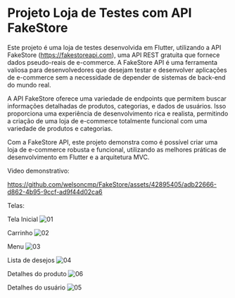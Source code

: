 # Projeto Loja de Testes com API FakeStore

Este projeto é uma loja de testes desenvolvida em Flutter, utilizando a API FakeStore (https://fakestoreapi.com), uma API REST gratuita que fornece dados pseudo-reais de e-commerce. A FakeStore API é uma ferramenta valiosa para desenvolvedores que desejam testar e desenvolver aplicações de e-commerce sem a necessidade de depender de sistemas de back-end do mundo real.

A API FakeStore oferece uma variedade de endpoints que permitem buscar informações detalhadas de produtos, categorias, e dados de usuários. Isso proporciona uma experiência de desenvolvimento rica e realista, permitindo a criação de uma loja de e-commerce totalmente funcional com uma variedade de produtos e categorias.

Com a FakeStore API, este projeto demonstra como é possível criar uma loja de e-commerce robusta e funcional, utilizando as melhores práticas de desenvolvimento em Flutter e a arquitetura MVC.



Video demonstrativo:

https://github.com/welsoncmp/FakeStore/assets/42895405/adb22666-d862-4b95-9ccf-ad9f44d02ca6


Telas:

Tela Inicial
![01](https://github.com/welsoncmp/FakeStore/assets/42895405/556fa6a9-b571-4c11-8bd1-3bb4e2eea3e0)

Carrinho
![02](https://github.com/welsoncmp/FakeStore/assets/42895405/28b68106-6014-40c7-affa-ae32cbf66612)

Menu
![03](https://github.com/welsoncmp/FakeStore/assets/42895405/714c785b-ee68-4b0e-a699-39b92acbab04)

Lista de desejos
![04](https://github.com/welsoncmp/FakeStore/assets/42895405/976e0786-f1e5-4d14-a575-2546dfaaa5a3)

Detalhes do produto
![06](https://github.com/welsoncmp/FakeStore/assets/42895405/d3826f86-b5d3-434d-b3eb-4404adfdbbd8)

Detalhes do usuário
![05](https://github.com/welsoncmp/FakeStore/assets/42895405/e9055bc9-59b7-49af-b58f-d2b5bf6f850b)




